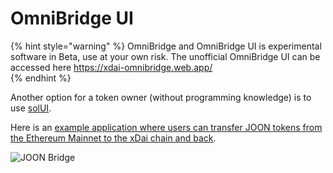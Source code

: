 # OmniBridge UI

{% hint style="warning" %}
OmniBridge and OmniBridge UI is experimental software in Beta, use at your own risk. The unofficial OmniBridge UI can be accessed here [https://xdai-omnibridge.web.app/  
](https://xdai-omnibridge.web.app/
)
{% endhint %}

Another option for a token owner \(without programming knowledge\) is to use [solUI](https://solui.dev/).

Here is an [example application where users can transfer JOON tokens from the Ethereum Mainnet to the xDai chain and back](https://ipfs.io/ipfs/QmcMZEEZX7GF4d82AYvX8CsoNQh5v9vPZfs7CdK7s8XkzV/#l=./dapp-e145213f89.json). 

![JOON Bridge](../../../.gitbook/assets/image%20%2893%29.png)



